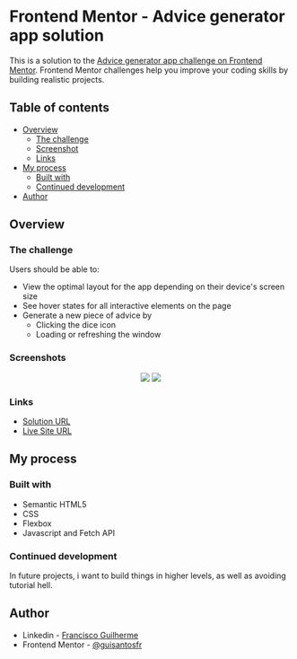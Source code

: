 # Frontend Mentor - Advice generator app solution

This is a solution to the [Advice generator app challenge on Frontend Mentor](https://www.frontendmentor.io/challenges/advice-generator-app-QdUG-13db). Frontend Mentor challenges help you improve your coding skills by building realistic projects.

## Table of contents

- [Overview](#overview)
  - [The challenge](#the-challenge)
  - [Screenshot](#screenshot)
  - [Links](#links)
- [My process](#my-process)
  - [Built with](#built-with)
  - [Continued development](#continued-development)
- [Author](#author)

## Overview

### The challenge

Users should be able to:

- View the optimal layout for the app depending on their device's screen size
- See hover states for all interactive elements on the page
- Generate a new piece of advice by
  - Clicking the dice icon
  - Loading or refreshing the window

### Screenshots
<p align="middle">
  <img src="https://user-images.githubusercontent.com/32960040/176930000-6ee750b3-5681-4a0f-8d8e-9ba3c0b3c292.JPG">
  <img src="https://user-images.githubusercontent.com/32960040/176930030-4db7f546-daeb-4f61-9446-a7883911494b.JPG">
</p>

### Links

- [Solution URL](https://www.frontendmentor.io/solutions/advice-generator-app-with-html-and-css-PXISmw2H3n)
- [Live Site URL](https://guisantosfr.github.io/advice-generator-app/)

## My process

### Built with

- Semantic HTML5
- CSS
- Flexbox
- Javascript and Fetch API

### Continued development

In future projects, i want to build things in higher levels, as well as avoiding tutorial hell.

## Author

- Linkedin - [Francisco Guilherme](https://www.linkedin.com/in/guisantosfr/)
- Frontend Mentor - [@guisantosfr](https://www.frontendmentor.io/profile/guisantosfr)
